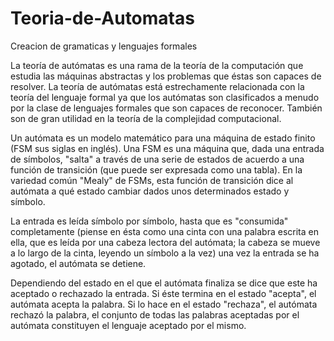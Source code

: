 # Teoria-de-Automatas
Creacion de gramaticas y lenguajes formales

La teoría de autómatas es una rama de la teoría de la computación que estudia las máquinas abstractas y los problemas que éstas son capaces de resolver. La teoría de autómatas está estrechamente relacionada con la teoría del lenguaje formal ya que los autómatas son clasificados a menudo por la clase de lenguajes formales que son capaces de reconocer. También son de gran utilidad en la teoría de la complejidad computacional.

Un autómata es un modelo matemático para una máquina de estado finito (FSM sus siglas en inglés). Una FSM es una máquina que, dada una entrada de símbolos, "salta" a través de una serie de estados de acuerdo a una función de transición (que puede ser expresada como una tabla). En la variedad común "Mealy" de FSMs, esta función de transición dice al autómata a qué estado cambiar dados unos determinados estado y símbolo.

La entrada es leída símbolo por símbolo, hasta que es "consumida" completamente (piense en ésta como una cinta con una palabra escrita en ella, que es leída por una cabeza lectora del autómata; la cabeza se mueve a lo largo de la cinta, leyendo un símbolo a la vez) una vez la entrada se ha agotado, el autómata se detiene.

Dependiendo del estado en el que el autómata finaliza se dice que este ha aceptado o rechazado la entrada. Si éste termina en el estado "acepta", el autómata acepta la palabra. Si lo hace en el estado "rechaza", el autómata rechazó la palabra, el conjunto de todas las palabras aceptadas por el autómata constituyen el lenguaje aceptado por el mismo. 
